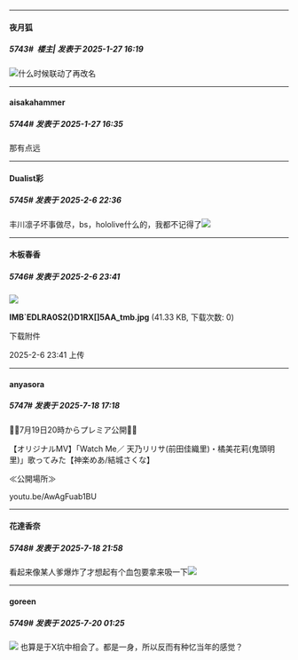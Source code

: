 ﻿
*****

####  夜月狐  
##### 5743#         楼主| 发表于 2025-1-27 16:19

<img src="https://static.saraba1st.com/image/smiley/face2017/009.gif" referrerpolicy="no-referrer">什么时候联动了再改名


*****

####  aisakahammer  
##### 5744#       发表于 2025-1-27 16:35

那有点远

*****

####  Dualist彩  
##### 5745#       发表于 2025-2-6 22:36

丰川凛子坏事做尽，bs，hololive什么的，我都不记得了<img src="https://static.saraba1st.com/image/smiley/face2017/066.png" referrerpolicy="no-referrer">


*****

####  木板春香  
##### 5746#       发表于 2025-2-6 23:41

<img src="https://img.saraba1st.com/forum/202502/06/234125n0pra5ya41gl444m.jpg" referrerpolicy="no-referrer">

<strong>IMB`EDLRA0S2(}D1RX[]5AA_tmb.jpg</strong> (41.33 KB, 下载次数: 0)

下载附件

2025-2-6 23:41 上传

*****

####  anyasora  
##### 5747#       发表于 2025-7-18 17:18

🎀🍥7月19日20時からプレミア公開🍥🎀

【オリジナルMV】「Watch Me／ 天乃リリサ(前田佳織里)・橘美花莉(鬼頭明里)」歌ってみた【神楽めあ/結城さくな】

≪公開場所≫

youtu.be/AwAgFuab1BU


*****

####  花達香奈  
##### 5748#       发表于 2025-7-18 21:58

看起来像某人爹爆炸了才想起有个血包要拿来吸一下<img src="https://static.stage1st.com/image/smiley/face2017/067.png" referrerpolicy="no-referrer">


*****

####  goreen  
##### 5749#       发表于 2025-7-20 01:25

<img src="https://static.stage1st.com/image/smiley/face2017/047.png" referrerpolicy="no-referrer"> 也算是于X坑中相会了。都是一身，所以反而有种忆当年的感觉？


